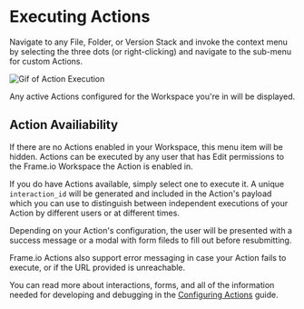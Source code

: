 # Executing Actions

Navigate to any File, Folder, or Version Stack and invoke the context menu by selecting the three dots (or right-clicking) and navigate to the sub-menu for custom Actions.

![Gif of Action Execution](../../image_18.png)

Any active Actions configured for the Workspace you're in will be displayed. 

## Action Availiability

If there are no Actions enabled in your Workspace, this menu item will be hidden. Actions can be executed by any user that has Edit permissions to the Frame.io Workspace the Action is enabled in.

If you do have Actions available, simply select one to execute it. A unique `interaction_id` will be generated and included in the Action's payload which you can use to distinguish between independent executions of your Action by different users or at different times.

Depending on your Action's configuration, the user will be presented with a success message or a modal with form fileds to fill out before resubmitting.

Frame.io Actions also support error messaging in case your Action fails to execute, or if the URL provided is unreachable.

You can read more about interactions, forms, and all of the information needed for developing and debugging in the [Configuring Actions](../Configuring%20Actions/) guide.
